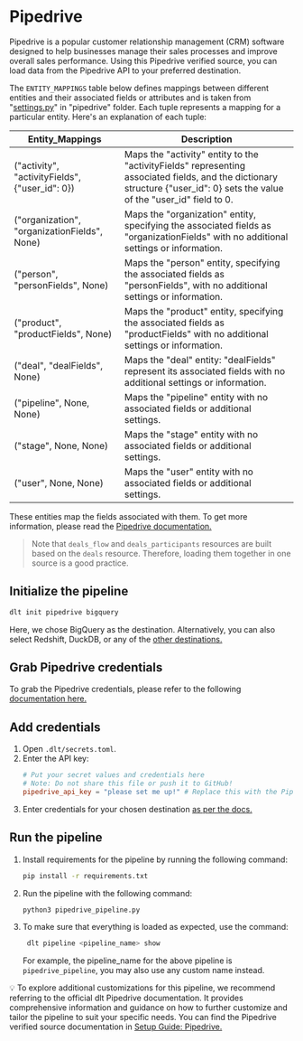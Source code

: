 # Pipedrive

Pipedrive is a popular customer relationship management (CRM) software designed to help businesses
manage their sales processes and improve overall sales performance. Using this Pipedrive verified
source, you can load data from the Pipedrive API to your preferred destination.

The `ENTITY_MAPPINGS` table below defines mappings between different entities and their associated
fields or attributes and is taken from "[settings.py](./settings.py)" in "pipedrive" folder. Each
tuple represents a mapping for a particular entity. Here's an explanation of each tuple:

| Entity_Mappings                                | Description                                                                                                                                                                |
| ---------------------------------------------- |----------------------------------------------------------------------------------------------------------------------------------------------------------------------------|
| ("activity", "activityFields", {"user_id": 0}) | Maps the "activity" entity to the "activityFields" representing associated fields, and the dictionary structure {"user_id": 0} sets the value of the "user_id" field to 0. |
| ("organization", "organizationFields", None)   | Maps the "organization" entity, specifying the associated fields as "organizationFields" with no additional settings or information.                                       |
| ("person", "personFields", None)               | Maps the "person" entity, specifying the associated fields as "personFields", with no additional settings or information.                                                  |
| ("product", "productFields", None)             | Maps the "product" entity, specifying the associated fields as "productFields" with no additional settings or information.                                                 |
| ("deal", "dealFields", None)                   | Maps the "deal" entity: "dealFields" represent its associated fields with no additional settings or information.                                                           |
| ("pipeline", None, None)                       | Maps the "pipeline" entity with no associated fields or additional settings.                                                                                               |
| ("stage", None, None)                          | Maps the "stage" entity with no associated fields or additional settings.                                                                                                  |
| ("user", None, None)                           | Maps the "user" entity with no associated fields or additional settings.                                                                                                   |

These entities map the fields associated with them. To get more information, please read the
[Pipedrive documentation.](https://developers.pipedrive.com/docs/api/v1)

> Note that `deals_flow` and `deals_participants` resources are built based on the `deals` resource. Therefore, loading them together in one source is a good practice.

## Initialize the pipeline

```bash
dlt init pipedrive bigquery
```

Here, we chose BigQuery as the destination. Alternatively, you can also select Redshift, DuckDB, or
any of the [other destinations.](https://dlthub.com/docs/dlt-ecosystem/destinations)

## Grab Pipedrive credentials

To grab the Pipedrive credentials, please refer to the following
[documentation here.](https://dlthub.com/docs/dlt-ecosystem/verified-sources/pipedrive)

## Add credentials

1. Open `.dlt/secrets.toml`.
1. Enter the API key:
   ```toml
   # Put your secret values and credentials here
   # Note: Do not share this file or push it to GitHub!
   pipedrive_api_key = "please set me up!" # Replace this with the Pipedrive API key.
   ```
1. Enter credentials for your chosen destination [as per the docs.](https://dlthub.com/docs/dlt-ecosystem/destinations)

## Run the pipeline

1. Install requirements for the pipeline by running the following command:

   ```bash
   pip install -r requirements.txt
   ```

1. Run the pipeline with the following command:

   ```bash
   python3 pipedrive_pipeline.py
   ```

1. To make sure that everything is loaded as expected, use the command:

   ```bash
    dlt pipeline <pipeline_name> show
    ```

    For example, the pipeline_name for the above pipeline is `pipedrive_pipeline`, you may also use any custom name instead.

💡 To explore additional customizations for this pipeline, we recommend referring to the official dlt
Pipedrive documentation. It provides comprehensive information and guidance on how to further
customize and tailor the pipeline to suit your specific needs. You can find the Pipedrive verified
source documentation in
[Setup Guide: Pipedrive.](https://dlthub.com/docs/dlt-ecosystem/verified-sources/pipedrive)
